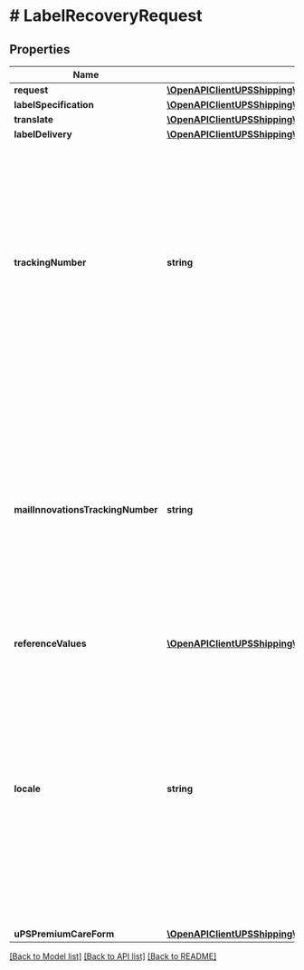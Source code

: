 # # LabelRecoveryRequest

## Properties

Name | Type | Description | Notes
------------ | ------------- | ------------- | -------------
**request** | [**\OpenAPIClientUPSShipping\Model\LabelRecoveryRequestRequest**](LabelRecoveryRequestRequest.md) |  |
**labelSpecification** | [**\OpenAPIClientUPSShipping\Model\LabelRecoveryRequestLabelSpecification**](LabelRecoveryRequestLabelSpecification.md) |  | [optional]
**translate** | [**\OpenAPIClientUPSShipping\Model\LabelRecoveryRequestTranslate**](LabelRecoveryRequestTranslate.md) |  | [optional]
**labelDelivery** | [**\OpenAPIClientUPSShipping\Model\LabelRecoveryRequestLabelDelivery**](LabelRecoveryRequestLabelDelivery.md) |  | [optional]
**trackingNumber** | **string** | Small Package Tracking Number. Required if Mail Innovations Tracking Number or ReferenceNumber/Value and ShipperNumber is not provided.  If only TrackingNumber is provided, the request will be treated as Small Package Shipment. Label Recovery will return label for Small Package Tracking Number. If both, TrackingNumber and MailInnovationsTrackingNumber are provided, the request will be treated as Dual Mail Innovations Return Shipment. Label Recovery will return two labels one each for - Small Package Tracking Number and Mail Innovations Return Tracking Number. | [optional]
**mailInnovationsTrackingNumber** | **string** | Mail Innovations Tracking Number.  Required if Tracking Number or ReferenceNumber/Value is not populated.  If only MailInnovationsTrackingNumber is provided, the request will be treated as Single Mail Innovations Return Shipment. Label Recovery will return label for Mail Innovations Return Tracking Number. If both, TrackingNumber and MailInnovationsTrackingNumber are provided, the request will be treated as Dual Mail Innovations Return Shipment. Label Recovery will return two labels one each for - Small Package Tracking Number and Mail Innovations Return Tracking Number. | [optional]
**referenceValues** | [**\OpenAPIClientUPSShipping\Model\LabelRecoveryRequestReferenceValues**](LabelRecoveryRequestReferenceValues.md) |  | [optional]
**locale** | **string** | Represents 5 character ISO Locale that allows the user to request Reference Number Code on Label, Label instructions, Receipt instructions (if available for given tracking number) and High Value Report (if available for given tracking number) in desired language.  Locale is specified by the combination of language code and country or territory code - 2 character language code and 2 character country code seperated by an underscore (&#39;_&#39;) character. Example - de_DE. Please refer to Appendix for supported values for Locale.  Either Translate container or Locale element can be present in a given request. Both can&#39;t be requested together in same request. | [optional]
**uPSPremiumCareForm** | [**\OpenAPIClientUPSShipping\Model\LabelRecoveryRequestUPSPremiumCareForm**](LabelRecoveryRequestUPSPremiumCareForm.md) |  | [optional]

[[Back to Model list]](../../README.md#models) [[Back to API list]](../../README.md#endpoints) [[Back to README]](../../README.md)
